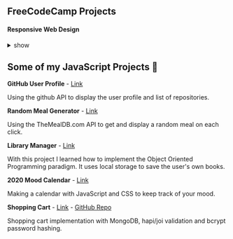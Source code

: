 ## FreeCodeCamp Projects

#### Responsive Web Design
<details><summary>show</summary>
  
  
[Tribute Page](https://codepen.io/ezequiel_/full/WmYYYB)

[Contact Form](https://codepen.io/ezequiel_/full/jJdPgz)

[Landing Page](https://codepen.io/ezequiel_/full/EMJjYW)

[Technical Documentation](https://codepen.io/ezequiel_/full/ZPNedE)
</details>

## Some of my JavaScript Projects :rocket:

**GitHub User Profile** - [Link](https://codepen.io/ezequiel_/full/jOWBJqN)

Using the github API to display the user profile and list of repositories.


**Random Meal Generator** - [Link](https://codepen.io/ezequiel_/full/KKdbawK)

Using the TheMealDB.com API to get and display a random meal on each click.


**Library Manager** - [Link](https://ezzep66.github.io/library-local-storage)

With this project I learned how to implement the Object Oriented Programming paradigm. It uses local storage to save the user's own books.


**2020 Mood Calendar** - [Link](https://codepen.io/ezequiel_/full/KKdbawK)

Making a calendar with JavaScript and CSS to keep track of your mood.


**Shopping Cart** - [Link](https://aqueous-meadow-37744.herokuapp.com/) - [GitHub Repo](https://github.com/ezzep66/shopping-cart)

Shopping cart implementation with MongoDB, hapi/joi validation and bcrypt password hashing.



